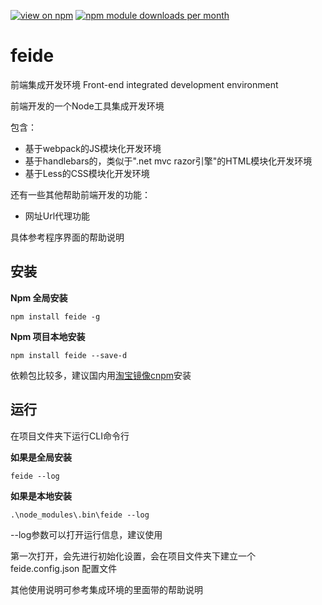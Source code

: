  [![view on npm](http://img.shields.io/npm/v/feide.svg)](https://www.npmjs.org/package/feide)
[![npm module downloads per month](http://img.shields.io/npm/dm/feide.svg)](https://www.npmjs.org/package/feide) 

feide
=========
前端集成开发环境  Front-end integrated development environment

前端开发的一个Node工具集成开发环境

包含：

* 基于webpack的JS模块化开发环境
* 基于handlebars的，类似于".net mvc razor引擎"的HTML模块化开发环境
* 基于Less的CSS模块化开发环境

还有一些其他帮助前端开发的功能：

* 网址Url代理功能

具体参考程序界面的帮助说明

安装
---------

**Npm 全局安装**

	npm install feide -g

**Npm 项目本地安装**

	npm install feide --save-d

依赖包比较多，建议国内用[淘宝镜像cnpm](https://npm.taobao.org/)安装

运行
--------

在项目文件夹下运行CLI命令行

**如果是全局安装**

	feide --log

**如果是本地安装**

	.\node_modules\.bin\feide --log

--log参数可以打开运行信息，建议使用

第一次打开，会先进行初始化设置，会在项目文件夹下建立一个 feide.config.json 配置文件

其他使用说明可参考集成环境的里面带的帮助说明